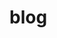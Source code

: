 # blog

<a href="https://www.bestfireworksstores.com"><b> </b></a>
<a href="https://24-7.is//"><b> </b></a>
<a href="https://premierumarion.com"><b> </b></a>
<a href="https://www.luxbuy.net/"><b> </b></a>
<a href="https://thunderballresults.uk"><b> </b></a>
<a href="https://southernroofexperts.com"><b> </b></a>
<a href="https://yourlawnwise.com"><b> </b></a>
<a href="https://premierumed.com"><b> </b></a>
<a href="https://concretecraftnashville.com"><b> </b></a>
<a href="https://injuryhealthcenter.com"><b> </b></a>
<a href="https://orlandolaserlipo.com"><b> </b></a>
<a href="https://lakemarylaserlipo.com"><b> </b></a>
<a href="https://daytonalaserlipo.com"><b> </b></a>
<a href="https://greenscenetn.com"><b> </b></a>
<a href="https://60daysweightloss.com/"><b> </b></a>
<a href="https://tampabaylaserlipo.com/"><b> </b></a>
<a href="https://bocaratonlaserlipo.com/"><b> </b></a>
<a href="https://birdmannash.com"><b> </b></a>
<a href="https://musiccityblind.com"><b> </b></a>
<a href="https://www.zyno.blog/"><b> </b></a>
<a href="https://gateway-international.in/"><b> </b></a>
<a href="https://knperformance.pl/"><b> </b></a>
<a href="https://mondosol.com/"><b> </b></a>
<a href="https://www.gestomex.com/"> </a>
<a href="https://durofy.com/"> </a>
<a href="https://inoxoft.com/"> </a>
<a href="https://www.webbycrown.com/"> </a>
<a href="https://www.boxngo.com/"> </a>
<a href="https://geografixx.com"> </a>
<a href="https://bldmarine.com/"> </a>
<a href="https://www.ecommerce-techies.com/"> </a>
<a href="https://lykyn.com"> </a>
<a href="https://aviatorrvpark.com/"> </a>
<a href="https://careambulancesd.com/"> </a>
<a href="https://freedomremodelingdfw.com/"> </a>
<a href="https://www.brightwaterfl.com/"> </a>
<a href="https://lostboyent.com/"> </a>
<a href="https://www.ciarraappliances.com/"> </a>
<a href="https://www.mystatemls.com/"> </a>
<a href="https://www.sharpencode.com/"> </a>
<a href="https://virtualdatespace.com/"> </a>
<a href="https://spoorts.io/"> </a>
<a href="https://www.nkautomotive.com/"> </a>
<a href="https://www.ob9sgd.com/"> </a>
<a href="https://ogeneralacuae.com/"> </a>
<a href="https://www.invitationguru.com/"> </a>
<a href="https://www.hectindia.com/"> </a>
<a href="https://resumeinvent.com/"> </a>
<a href="https://www.foodinjapan.org/"> </a>
<a href="https://anysmallmove.com/"> </a>
<a href="https://www.glasslakeengraving.com/"> </a>
<a href="https://sturnballs.com/"> </a>
<a href="https://49sresult.co.za/"> </a>
<a href="https://www.elperiodico.digital/"> </a>
<a href="https://www.dreamhomeworks.com/"> </a>
<a href="https://difaahlesunnat.com/"> </a>
<a href="https://acsupplieruae.com"> </a>
<a href="https://well-choices.com/"> </a>
<a href="https://kcdefensecounsel.com/"> </a>
<a href="https://jenaichat.com/"> </a>
<a href="https://lunchtimeresults.info"> </a>
<a href="https://intimszexshop.hu"> </a>
<a href="https://thesmartbackyard.com/"> </a>
<a href="https://lionwood.software/"> </a>
<a href="https://vshmedia.com/"> </a>
<a href="https://irisblink.com/"> </a>
<a href="https://www.trymintly.com"> </a>
<a href="https://samastitivillas.com"> </a>
<a href="https://thecharlesclark.com/"> </a>
<a href="https://stecklingshop.at/"> </a>
<a href="https://snoopn4pnuts.com/"> </a>
<a href="https://dynamicwebdevelopment.sg/"> </a>
<a href="https://www.santaremovals.co.uk/"> </a>
<a href="https://creativeconcrete.biz/"> </a>
<a href="https://thisisluxurytravel.com/"> </a>
<a href="https://lunchtimeresults.net/"> </a>
<a href="https://pressraven.com/"> </a>
<a href="https://presshackers.com/"> </a>
<a href="https://nationaldppcsc.cdc.gov/s/profile/005SJ00000O0TU2YAN"> </a>
<a href="https://www.advicescout.com/"> </a>
<a href="https://euristiq.com/"> </a>
<a href="https://boondockinglocations.com"> </a>
<a href="https://flyusa.com/"> </a>
<a href="https://costablancaelite.com/"> </a>
<a href="https://flexilogo.com/"> </a>
<a href="https://www.caitsocialmedia.com/"> </a>
<a href="https://portrait-my-pet.com/"> </a>
<a href="https://acsupplierdubai.ae/"> </a>
<a href="https://www.musicasenzafine.it/"> </a>
<a href="https://venereristorante.it/"> </a>
<a href="https://bestfundinggroup.com/"> </a>
<a href="https://www.sansolar.com.au"> </a>
<a href="https://receptabc.hu/"> </a>
<a href="https://cutetoys.sg/"> </a>
<a href="https://dailytrendsphere.blogspot.com/"> </a>
<a href="https://brightcontentwave.blogspot.com/"> </a>
<a href="https://boldvisiondesk.blogspot.com/"> </a>
<a href="https://clearpathnetwork.blogspot.com/"> </a>
<a href="https://smartideasarena.blogspot.com/"> </a>
<a href="https://truevoicecorner.blogspot.com/"> </a>
<a href="https://openmindchronicles.blogspot.com/"> </a>
<a href="https://widescopeviews.blogspot.com/"> </a>
<a href="https://coremessagelink.blogspot.com/"> </a>
<a href="https://megatrendjournal.blogspot.com/"> </a>
<a href="https://insightbridge360.blogspot.com/"> </a>
<a href="https://freshupdatearena.blogspot.com/"> </a>
<a href="https://dynamicreachnow.blogspot.com/"> </a>
<a href="https://boldsourcenetwork.blogspot.com/"> </a>
<a href="https://thinkpointworld.blogspot.com/"> </a>
<a href="https://broadmindspace.blogspot.com/"> </a>
<a href="https://linkspherehub.blogspot.com/"> </a>
<a href="https://maxconnectview.blogspot.com/"> </a>
<a href="https://sharpedgedaily.blogspot.com/"> </a>
<a href="https://modernbuzznet.blogspot.com/"> </a>
<a href="https://globalpulsearena.blogspot.com/"> </a>
<a href="https://unitycontentbox.blogspot.com/"> </a>
<a href="https://truelinkdesk.blogspot.com/"> </a>
<a href="https://skyviewjournal.blogspot.com/"> </a>
<a href="https://dailyreachzone.blogspot.com/"> </a>
<a href="https://worldinsightstream.blogspot.com/"> </a>
<a href="https://boldnetchronicles.blogspot.com/"> </a>
<a href="https://infobridgeblog.blogspot.com/"> </a>
<a href="https://primeedgearena.blogspot.com/"> </a>
<a href="https://openvoiceworld.blogspot.com/"> </a>
<a href="https://visiondesknow.blogspot.com/"> </a>
<a href="https://corebuzzhub.blogspot.com/"> </a>
<a href="https://trendlinejournal.blogspot.com/"> </a>
<a href="https://connectpatharena.blogspot.com/"> </a>
<a href="https://smartedgecorner.blogspot.com/"> </a>
<a href="https://globalbuzzstream.blogspot.com/"> </a>
<a href="https://wideviewhub.blogspot.com/"> </a>
<a href="https://unityinsightworld.blogspot.com/"> </a>
<a href="https://freshwavenotes.blogspot.com/"> </a>
<a href="https://thinkbridgearena.blogspot.com/"> </a>
<a href="https://boldreachnetwork.blogspot.com/"> </a>
<a href="https://megaviewchronicles.blogspot.com/"> </a>
<a href="https://nextedgejournal.blogspot.com/"> </a>
<a href="https://trendscopearena.blogspot.com/"> </a>
<a href="https://openspheredaily.blogspot.com/"> </a>
<a href="https://insightarena360.blogspot.com/"> </a>
<a href="https://broadconnectview.blogspot.com/"> </a>
<a href="https://sharpbuzzblog.blogspot.com/"> </a>
<a href="https://visionstreamnet.blogspot.com/"> </a>
<a href="https://corevoiceworld.blogspot.com/"> </a>
<a href="https://cleartrendspace.blogspot.com/"> </a>
<a href="https://truefocusarena.blogspot.com/"> </a>
<a href="https://dailyedgehub.blogspot.com/"> </a>
<a href="https://techbizpulse.blogspot.com/"> </a>
<a href="https://globalpathnotes.blogspot.com/"> </a>
<a href="https://brightpulsestream.blogspot.com/"> </a>
<a href="https://zynoblog.blogspot.com/"> </a>
<a href="https://freshlinkarena.blogspot.com/"> </a>
<a href="https://boldlinejournal.blogspot.com/"> </a>
<a href="https://opentrendwave.blogspot.com/"> </a>
<a href="https://infoedgesphere.blogspot.com/"> </a>
<a href="https://smartfocusarena.blogspot.com/"> </a>
<a href="https://primebuzzzone.blogspot.com/"> </a>
<a href="https://thinkpulsestream.blogspot.com/"> </a>
<a href="https://unitybuzzcorner.blogspot.com/"> </a>
<a href="https://visionnetarena.blogspot.com/"> </a>
<a href="https://sharptrendjournal.blogspot.com/"> </a>
<a href="https://globaledgechronicles.blogspot.com/"> </a>
<a href="https://brightviewhub.blogspot.com/"> </a>
<a href="https://coreinsightbox.blogspot.com/"> </a>
<a href="https://clearvoicestream.blogspot.com/"> </a>
<a href="https://trendarenanow.blogspot.com/"> </a>
<a href="https://truebuzznetwork.blogspot.com/"> </a>
<a href="https://smarttrendcorner.blogspot.com/"> </a>
<a href="https://maxscopearena.blogspot.com/"> </a>
<a href="https://broadpathjournal.blogspot.com/"> </a>
<a href="https://insightpulsehub.blogspot.com/"> </a>
<a href="https://nextfocusstream.blogspot.com/"> </a>
<a href="https://boldbuzznotes.blogspot.com/"> </a>
<a href="https://openedgearena.blogspot.com/"> </a>
<a href="https://infoviewchronicles.blogspot.com/"> </a>
<a href="https://visionlinejournal.blogspot.com/"> </a>
<a href="https://globalwavecorner.blogspot.com/"> </a>
<a href="https://freshscopestream.blogspot.com/"> </a>
<a href="https://primepatharena.blogspot.com/"> </a>
<a href="https://sharppulsenotes.blogspot.com/"> </a>
<a href="https://thinkedgeblog.blogspot.com/"> </a>
<a href="https://unitytrendhub.blogspot.com/"> </a>
<a href="https://maxbuzzzone.blogspot.com/"> </a>
<a href="https://clearfocuschronicles.blogspot.com/"> </a>
<a href="https://digitalscopehub.blogspot.com/"> </a>
<a href="https://brightedgestream.blogspot.com/"> </a>
<a href="https://coretrendarena.blogspot.com/"> </a>
<a href="https://visionpathzone.blogspot.com/"> </a>
<a href="https://trueinsightdesk.blogspot.com/"> </a>
<a href="https://boldviewcorner.blogspot.com/"> </a>
<a href="https://smartpulsenetwork.blogspot.com/"> </a>
<a href="https://nexttrendsphere.blogspot.com/"> </a>
<a href="https://freshbuzzarena.blogspot.com/"> </a>
<a href="https://primescopejournal.blogspot.com/"> </a>
